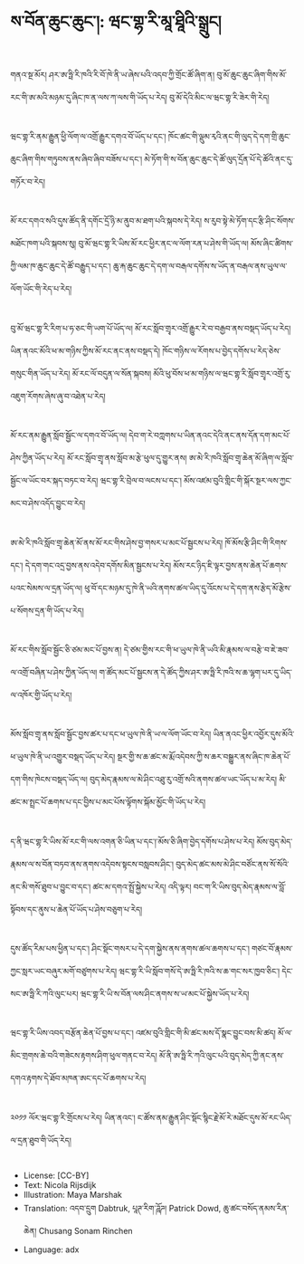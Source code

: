 # ས་བོན་ཆུང་ཆུང་།: ཝང་གྷ་རི་མཱ་ཐཱིའི་སྒྲུང།

##
གནའ་སྔ་མོར། ཤར་ཨ་ཧྥི་རི་ཁའི་རི་བོ་ཁེ་ནི་ཡ་ཞེས་པའི་འདབ་ཀྱི་གྲོང་ཚོ་ཞིག་ན། བུ་མོ་ཆུང་ཆུང་ཞིག་གིས་མོ་རང་གི་ཨ་མའི་མཉམ་དུ་ཞིང་ཁ་ན་ལས་ཀ་ལས་གི་ཡོད་པ་རེད། བུ་མོ་དེའི་མིང་ལ་ཝང་གྷ་རི་ཟེར་གི་རེད།

##
ཝང་གྷ་རི་ནམ་རྒྱུན་ཕྱི་ལོག་ལ་འགྲོ་རྒྱུར་དགའ་བོ་ཡོད་པ་དང་། ཁོང་ཚང་གི་ལྡུམ་རྭའི་ནང་གི་ལུད་དེ་དག་གྲི་ཆུང་ཆུང་ཞིག་གིས་གཏུབས་ནས་ཞིབ་ཞིབ་བཟོས་པ་དང་། མེ་ཏོག་གི་ས་བོན་ཆུང་ཆུང་དེ་ཚོ་ལུད་དྲོན་པོ་དེ་ཚོའི་ནང་དུ་གཏོར་བ་རེད།

##
མོ་རང་དགའ་སའི་དུས་ཚོད་ནི་དགོང་དྲོ་ཉི་མ་ནུབ་མ་ཐག་པའི་སྐབས་དེ་རེད། ས་རུབ་སྟེ་མེ་ཏོག་དང་རྩི་ཤིང་སོགས་མཐོང་ཁག་པའི་སྐབས་སུ། བུ་མོ་ཝང་གྷ་རི་ཡིས་མོ་རང་ཕྱིར་ནང་ལ་ལོག་རན་པ་ཤེས་གི་ཡོད་ལ། མོས་ཞིང་ཚིགས་ཀྱི་ལམ་ཁ་ཆུང་ཆུང་དེ་ཚོ་བརྒྱུད་པ་དང་། ཆུ་རྐ་ཆུང་ཆུང་དེ་དག་ལ་བརྒལ་དགོས་ས་ཡོད་ན་བརྒལ་ནས་ཡུལ་ལ་ལོག་ཡོང་གི་རེད་པ་རེད།

##
བུ་མོ་ཝང་གྷ་རི་རིག་པ་ཧ་ཅང་གི་ཡག་པོ་ཡོད་ལ། མོ་རང་སློབ་གྲྭར་འགྲོ་རྒྱུར་རེ་བ་བརྒྱབ་ནས་བསྡད་ཡོད་པ་རེད། ཡིན་ནའང་མོའི་ཕ་མ་གཉིས་ཀྱིས་མོ་རང་ནང་ནས་བསྡད་དེ། ཁོང་གཉིས་ལ་རོགས་པ་བྱེད་དགོས་པ་རེད་ཅེས་གསུང་གིན་ཡོད་པ་རེད། མོ་རང་ལོ་བདུན་ལ་སོན་སྐབས། མོའི་ཕུ་བོས་ཕ་མ་གཉིས་ལ་ཝང་གྷ་རི་སློབ་གྲྭར་འགྲོ་རུ་འཇུག་རོགས་ཞེས་ཞུ་བ་འཐེན་པ་རེད།

##
མོ་རང་ནམ་རྒྱུན་སློབ་སྦྱོང་ལ་དགའ་བོ་ཡོད་ལ། དེབ་ག་རེ་བཀླགས་པ་ཡིན་ནའང་དེའི་ནང་ནས་དོན་དག་མང་པོ་ཤེས་ཀྱིན་ཡོད་པ་རེད། མོ་རང་སློབ་གྲྭ་ནས་སློབ་མ་རྩེ་ཕུལ་དུ་གྱུར་ནས། ཨ་མེ་རི་ཁའི་སློབ་གྲྭ་ཆེན་མོ་ཞིག་ལ་སློབ་སྦྱོང་ལ་ཡོང་བར་སྐད་བཏང་བ་རེད། ཝང་གྷ་རི་བྲེལ་བ་ལངས་པ་དང་། མོས་འཛམ་བུའི་གླིང་གི་སྐོར་སྔར་ལས་ཀྱང་མང་བ་ཤེས་འདོད་བྱུང་བ་རེད།

##
ཨ་མེ་རི་ཁའི་སློབ་གྲྭ་ཆེན་མོ་ནས་མོ་རང་གིས་ཤེས་བྱ་གསར་པ་མང་པོ་སྦྱངས་པ་རེད། ཁོ་མོས་རྩི་ཤིང་གི་རིགས་དང་། དེ་དག་གང་འདྲ་བྱས་ནས་འདེབ་དགོས་མིན་སྦྱངས་པ་རེད། མོས་རང་ཉིད་ཇི་ལྟར་བྱས་ནས་ཆེན་པོ་ཆགས་པའང་སེམས་ལ་དྲན་ཡོད་ལ། ཕུ་བོ་དང་མཉམ་དུ་ཁེ་ནི་ཡའི་ནགས་ཚལ་ཡིད་དུ་འོངས་པ་དེ་དག་ནས་རྩེད་མོ་རྩེས་པ་སོགས་དྲན་གི་ཡོད་པ་རེད།

##
མོ་རང་གིས་སློབ་སྦྱོང་ཅི་ཙམ་མང་པོ་བྱས་ན། དེ་ཙམ་གྱིས་རང་གི་ཕ་ཡུལ་ཁེ་ནི་ཡའི་མི་རྣམས་ལ་བརྩེ་བ་ཇེ་ཟབ་ལ་འགྲོ་བཞིན་པ་ཤེས་ཀྱིན་ཡོད་ལ། ག་ཚོད་མང་པོ་སྦྱངས་ན་དེ་ཚོད་ཀྱིས་ཤར་ཨ་ཧྥི་རི་ཁའི་ས་ཆ་ལྷག་པར་དུ་ཡིད་ལ་འཁོར་གྱི་ཡོད་པ་རེད།

##
མོས་སློབ་གྲྭ་ནས་སློབ་སྦྱོང་བྱས་ཚར་པ་དང་ཕ་ཡུལ་ཁེ་ནི་ཡ་ལ་ལོག་ཡོང་བ་རེད། ཡིན་ནའང་ཕྱིར་འབྱོར་དུས་མོའི་ཕ་ཡུལ་ཁེ་ནི་ཡ་འགྱུར་བསྡད་ཡོད་པ་རེད། སྔར་གྱི་ས་ཆ་ཚང་མ་རྨོ་འདེབས་ཀྱི་ས་ཆར་བསྒྱུར་ནས་ཞིང་ཁ་ཆེན་པོ་དག་གིས་ཁེངས་བསྡད་ཡོད་ལ། བུད་མེད་རྣམས་ལ་མེ་ཤིང་འཐུ་རུ་འགྲོ་སའི་ནགས་ཚལ་ཡང་ཡོད་པ་མ་རེད། མི་ཚང་མ་སྤྲང་པོ་ཆགས་པ་དང་བྱིས་པ་མང་པོས་ལྟོགས་སྐོམ་མྱོང་གི་ཡོད་པ་རེད།

##
ད་ནི་ཝང་གྷ་རི་ཡིས་མོ་རང་གི་ལས་འགན་ཅི་ཡིན་པ་དང་།་མོས་ཅི་ཞིག་བྱེད་དགོས་པ་ཤེས་པ་རེད། མོས་བུད་མེད་རྣམས་ལ་ས་བོན་བཏབ་ནས་ནགས་འདེབས་སྟངས་བསླབས་ཤིང་། བུད་མེད་ཚང་མས་མེ་ཤིང་བཙོང་ནས་སོ་སོའི་ནང་མི་གསོ་ཐུབ་པ་བྱུང་བ་དང་། ཚང་མ་དགའ་སྤྲོ་སྐྱེས་པ་རེད། འདི་ལྟར། བང་ག་རི་ཡིས་བུད་མེད་རྣམས་ལ་བློ་སྟོབས་དང་ནུས་པ་ཆེན་པོ་ཡོད་པ་ཤེས་བཅུག་པ་རེད།

##
དུས་ཚོད་རིམ་པས་ཕྱིན་པ་དང་། ཤིང་སྡོང་གསར་པ་དེ་དག་སྐྱེས་ནས་ནགས་ཚལ་ཆགས་པ་དང་། གཙང་བོ་རྣམས་ཀྱང་སླར་ཡང་བཞུར་མགོ་བཙུགས་པ་རེད། ཝང་གྷ་རི་ཡི་སློབ་གསོ་དེ་ཨ་ཧྥི་རི་ཁའི་ས་ཆ་གང་སར་ཁྱབ་ཅིང་། དེང་སང་ཨ་ཧྥི་རི་ཀའི་ལུང་པར། ཝང་གྷ་རི་ཡི་ས་བོན་ལས་ཤིང་ནགས་ས་ཡ་མང་པོ་སྐྱེས་ཡོད་པ་རེད།

##
ཝང་གྷ་རི་ཡིས་འབད་བརྩོན་ཆེན་པོ་བྱས་པ་དང་། འཛམ་བུའི་གླིང་གི་མི་ཚང་མས་དོ་སྣང་བྱུང་བས་མི་ཚད། མོ་ལ་མིང་གྲགས་ཆེ་བའི་གཟེངས་རྟགས་ཤིག་ཕུལ་གནང་བ་རེད། མོ་ནི་ཨ་ཧྥི་རི་ཀའི་ལུང་པའི་བུད་མེད་ཀྱི་ནང་ནས་དགའ་རྟགས་དེ་ཐོབ་མཁན་ཨང་དང་པོ་ཆགས་པ་རེད།

##
༢༠༡༡ ལོར་ཝང་གྷ་རི་གྲོངས་པ་རེད། ཡིན་ནའང་། ང་ཚོས་ནམ་རྒྱུན་ཤིང་སྡོང་སྙིང་རྗེ་མོ་རེ་མཐོང་དུས་མོ་རང་ཡིད་ལ་དྲན་ཐུབ་གི་ཡོད་རེད།

##
* License: [CC-BY]
* Text: Nicola Rijsdijk
* Illustration: Maya Marshak
* Translation: འདབ་དྲུག Dabtruk, པཱཊ་རིག་ཌཱོཌ། Patrick Dowd, ཆུ་ཚང་བསོད་ནམས་རིན་ཆེན། Chusang Sonam Rinchen
* Language: adx
